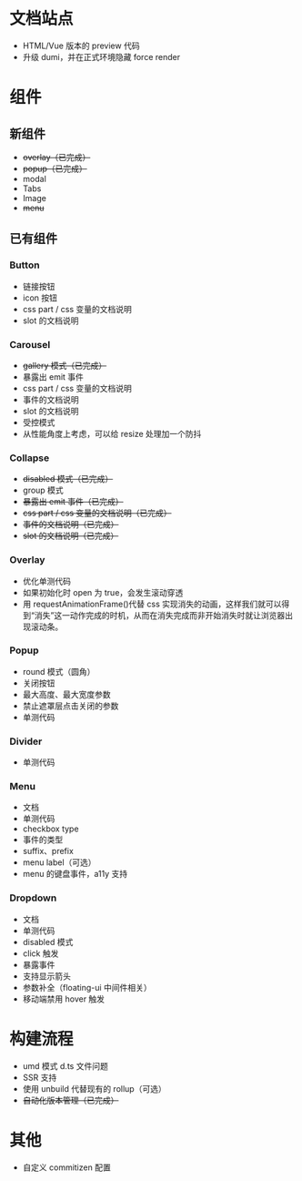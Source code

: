 # 文档站点

- HTML/Vue 版本的 preview 代码
- 升级 dumi，并在正式环境隐藏 force render

# 组件

## 新组件

- ~~overlay（已完成）~~
- ~~popup（已完成）~~
- modal
- Tabs
- Image
- ~~menu~~

## 已有组件

### Button

- 链接按钮
- icon 按钮
- css part / css 变量的文档说明
- slot 的文档说明

### Carousel

- ~~gallery 模式（已完成）~~
- 暴露出 emit 事件
- css part / css 变量的文档说明
- 事件的文档说明
- slot 的文档说明
- 受控模式
- 从性能角度上考虑，可以给 resize 处理加一个防抖

### Collapse

- ~~disabled 模式（已完成）~~
- group 模式
- ~~暴露出 emit 事件（已完成）~~
- ~~css part / css 变量的文档说明（已完成）~~
- ~~事件的文档说明（已完成）~~
- ~~slot 的文档说明（已完成）~~

### Overlay

- 优化单测代码
- 如果初始化时 open 为 true，会发生滚动穿透
- 用 requestAnimationFrame()代替 css 实现消失的动画，这样我们就可以得到“消失”这一动作完成的时机，从而在消失完成而非开始消失时就让浏览器出现滚动条。

### Popup

- round 模式（圆角）
- 关闭按钮
- 最大高度、最大宽度参数
- 禁止遮罩层点击关闭的参数
- 单测代码

### Divider

- 单测代码

### Menu

- 文档
- 单测代码
- checkbox type
- 事件的类型
- suffix、prefix
- menu label（可选）
- menu 的键盘事件，a11y 支持

### Dropdown

- 文档
- 单测代码
- disabled 模式
- click 触发
- 暴露事件
- 支持显示箭头
- 参数补全（floating-ui 中间件相关）
- 移动端禁用 hover 触发

# 构建流程

- umd 模式 d.ts 文件问题
- SSR 支持
- 使用 unbuild 代替现有的 rollup（可选）
- ~~自动化版本管理（已完成）~~

# 其他

- 自定义 commitizen 配置
